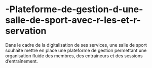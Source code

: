 # -Plateforme-de-gestion-d-une-salle-de-sport-avec-r-les-et-r-servation
Dans le cadre de la digitalisation de ses services, une salle de sport souhaite mettre en place une plateforme de gestion permettant une organisation fluide des membres, des entraîneurs et des sessions d’entraînement.
